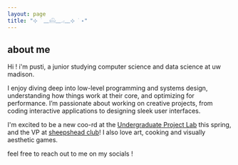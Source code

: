 ```yaml
---
layout: page 
title: "⊹ ࣪ ﹏𓊝﹏𓂁﹏⊹ ࣪ ˖"
---
```

## about me
Hi ! i'm pusti, a junior studying computer science and data science at uw madison.

I enjoy diving deep into low-level programming and systems design, understanding how things work at their core, and optimizing for performance. I’m passionate about working on creative projects, from coding interactive applications to designing sleek user interfaces. 

I'm excited to be a new coo-rd at the [Undergraduate Project Lab](https://pages.github.com/) this spring, and the VP at [sheepshead club](https://uwmadisonsheepshead.notion.site/UW-Madison-Sheepshead-Homepage-67ff4fe0ce934d428f2e63c8ef0c6220)! I also love art, cooking and visually aesthetic games.

feel free to reach out to me on my socials !
